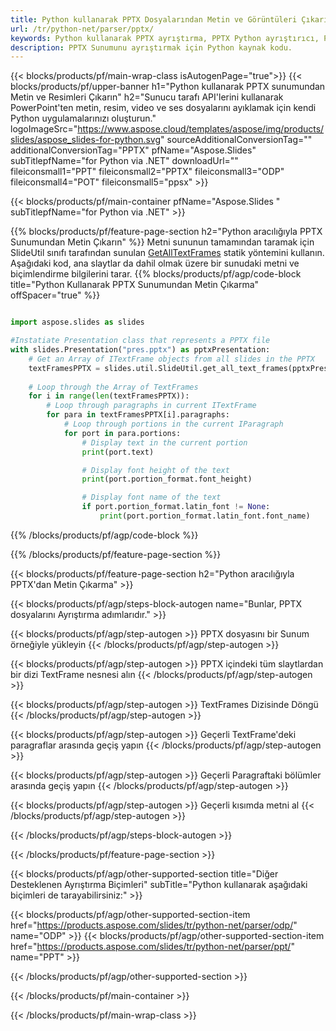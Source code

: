 ```yaml
---
title: Python kullanarak PPTX Dosyalarından Metin ve Görüntüleri Çıkarın
url: /tr/python-net/parser/pptx/
keywords: Python kullanarak PPTX ayrıştırma, PPTX Python ayrıştırıcı, Python içindeki PPTX'dan veri çıkarma, Python kullanarak PPTX'dan metin çıkarma, Python kullanarak PPTX'dan görsel çıkarma
description: PPTX Sunumunu ayrıştırmak için Python kaynak kodu.
---
```


{{< blocks/products/pf/main-wrap-class isAutogenPage="true">}}
{{< blocks/products/pf/upper-banner h1="Python kullanarak PPTX sunumundan Metin ve Resimleri Çıkarın" h2="Sunucu tarafı API'lerini kullanarak PowerPoint'ten metin, resim, video ve ses dosyalarını ayıklamak için kendi Python uygulamalarınızı oluşturun." logoImageSrc="https://www.aspose.cloud/templates/aspose/img/products/slides/aspose_slides-for-python.svg" sourceAdditionalConversionTag="" additionalConversionTag="PPTX" pfName="Aspose.Slides" subTitlepfName="for Python via .NET" downloadUrl="" fileiconsmall1="PPT" fileiconsmall2="PPTX" fileiconsmall3="ODP" fileiconsmall4="POT" fileiconsmall5="ppsx" >}}

{{< blocks/products/pf/main-container pfName="Aspose.Slides " subTitlepfName="for Python via .NET" >}}

{{% blocks/products/pf/feature-page-section  h2="Python aracılığıyla PPTX Sunumundan Metin Çıkarın" %}}
Metni sununun tamamından taramak için SlideUtil sınıfı tarafından sunulan [GetAllTextFrames](https://reference.aspose.com/slides/python-net/aspose.slides.util/slideutil/) statik yöntemini kullanın. Aşağıdaki kod, ana slaytlar da dahil olmak üzere bir sunudaki metni ve biçimlendirme bilgilerini tarar.
{{% blocks/products/pf/agp/code-block title="Python Kullanarak PPTX Sunumundan Metin Çıkarma" offSpacer="true" %}}

```py

import aspose.slides as slides

#Instatiate Presentation class that represents a PPTX file
with slides.Presentation("pres.pptx") as pptxPresentation:
    # Get an Array of ITextFrame objects from all slides in the PPTX
    textFramesPPTX = slides.util.SlideUtil.get_all_text_frames(pptxPresentation, True)
    
    # Loop through the Array of TextFrames
    for i in range(len(textFramesPPTX)):
	    # Loop through paragraphs in current ITextFrame
        for para in textFramesPPTX[i].paragraphs:
            # Loop through portions in the current IParagraph
            for port in para.portions:
			    # Display text in the current portion
                print(port.text)

    			# Display font height of the text
                print(port.portion_format.font_height)

			    # Display font name of the text
                if port.portion_format.latin_font != None:
                    print(port.portion_format.latin_font.font_name)
```

{{% /blocks/products/pf/agp/code-block %}}

{{% /blocks/products/pf/feature-page-section %}}

{{< blocks/products/pf/feature-page-section  h2="Python aracılığıyla PPTX'dan Metin Çıkarma" >}}

{{< blocks/products/pf/agp/steps-block-autogen name="Bunlar, PPTX dosyalarını Ayrıştırma adımlarıdır." >}}

{{< blocks/products/pf/agp/step-autogen >}}
PPTX dosyasını bir Sunum örneğiyle yükleyin
{{< /blocks/products/pf/agp/step-autogen >}}

{{< blocks/products/pf/agp/step-autogen >}}
PPTX içindeki tüm slaytlardan bir dizi TextFrame nesnesi alın
{{< /blocks/products/pf/agp/step-autogen >}}

{{< blocks/products/pf/agp/step-autogen >}}
TextFrames Dizisinde Döngü
{{< /blocks/products/pf/agp/step-autogen >}}

{{< blocks/products/pf/agp/step-autogen >}}
Geçerli TextFrame'deki paragraflar arasında geçiş yapın
{{< /blocks/products/pf/agp/step-autogen >}}

{{< blocks/products/pf/agp/step-autogen >}}
Geçerli Paragraftaki bölümler arasında geçiş yapın
{{< /blocks/products/pf/agp/step-autogen >}}

{{< blocks/products/pf/agp/step-autogen >}}
Geçerli kısımda metni al
{{< /blocks/products/pf/agp/step-autogen >}}

{{< /blocks/products/pf/agp/steps-block-autogen >}}

{{< /blocks/products/pf/feature-page-section >}}

{{< blocks/products/pf/agp/other-supported-section title="Diğer Desteklenen Ayrıştırma Biçimleri" subTitle="Python kullanarak aşağıdaki biçimleri de tarayabilirsiniz:" >}}

{{< blocks/products/pf/agp/other-supported-section-item href="https://products.aspose.com/slides/tr/python-net/parser/odp/" name="ODP" >}}
{{< blocks/products/pf/agp/other-supported-section-item href="https://products.aspose.com/slides/tr/python-net/parser/ppt/" name="PPT" >}}


{{< /blocks/products/pf/agp/other-supported-section >}}

{{< /blocks/products/pf/main-container >}}
    
{{< /blocks/products/pf/main-wrap-class >}}